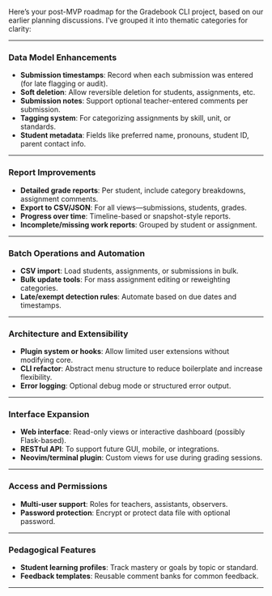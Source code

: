 
Here’s your post-MVP roadmap for the Gradebook CLI project, based on our earlier planning discussions. I’ve grouped it into thematic categories for clarity:

---

### **Data Model Enhancements**

* **Submission timestamps**: Record when each submission was entered (for late flagging or audit).
* **Soft deletion**: Allow reversible deletion for students, assignments, etc.
* **Submission notes**: Support optional teacher-entered comments per submission.
* **Tagging system**: For categorizing assignments by skill, unit, or standards.
* **Student metadata**: Fields like preferred name, pronouns, student ID, parent contact info.

---

### **Report Improvements**

* **Detailed grade reports**: Per student, include category breakdowns, assignment comments.
* **Export to CSV/JSON**: For all views—submissions, students, grades.
* **Progress over time**: Timeline-based or snapshot-style reports.
* **Incomplete/missing work reports**: Grouped by student or assignment.

---

### **Batch Operations and Automation**

* **CSV import**: Load students, assignments, or submissions in bulk.
* **Bulk update tools**: For mass assignment editing or reweighting categories.
* **Late/exempt detection rules**: Automate based on due dates and timestamps.

---

### **Architecture and Extensibility**

* **Plugin system or hooks**: Allow limited user extensions without modifying core.
* **CLI refactor**: Abstract menu structure to reduce boilerplate and increase flexibility.
* **Error logging**: Optional debug mode or structured error output.

---

### **Interface Expansion**

* **Web interface**: Read-only views or interactive dashboard (possibly Flask-based).
* **RESTful API**: To support future GUI, mobile, or integrations.
* **Neovim/terminal plugin**: Custom views for use during grading sessions.

---

### **Access and Permissions**

* **Multi-user support**: Roles for teachers, assistants, observers.
* **Password protection**: Encrypt or protect data file with optional password.

---

### **Pedagogical Features**

* **Student learning profiles**: Track mastery or goals by topic or standard.
* **Feedback templates**: Reusable comment banks for common feedback.

---

